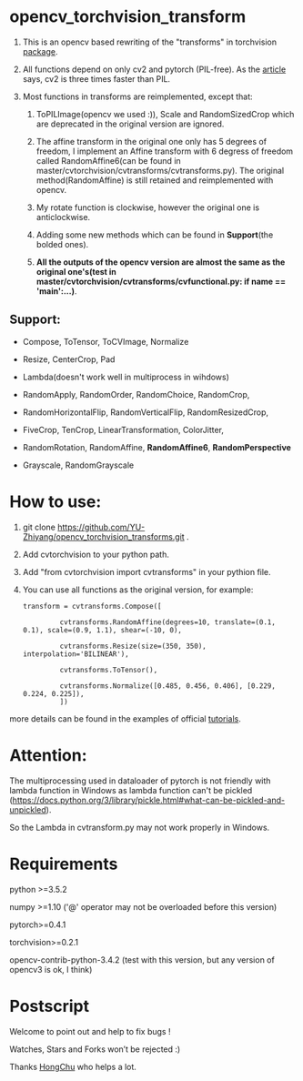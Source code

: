 # opencv_torchvision_transform
1) This is an opencv based rewriting of the "transforms" in torchvision [package](https://github.com/pytorch/vision/tree/master/torchvision/transforms). 

2) All functions depend on only cv2 and pytorch (PIL-free). As the [article](https://www.kaggle.com/vfdev5/pil-vs-opencv) says, cv2 is three times faster than PIL.

3) Most functions in transforms are reimplemented, except that:

   1) ToPILImage(opencv we used :)), Scale and RandomSizedCrop which are deprecated in the original version are ignored.
   
   2) The affine transform in the original one only has 5 degrees of freedom, I implement an Affine transform with 6 degress of freedom called RandomAffine6(can be found in master/cvtorchvision/cvtransforms/cvtransforms.py). The original method(RandomAffine) is still retained and reimplemented with opencv.
   3) My rotate function is clockwise, however the original one is  anticlockwise.
   4) Adding some new methods which can be found in **Support**(the bolded ones).
   4) **All the outputs of the opencv version are almost the same as the original one's(test in master/cvtorchvision/cvtransforms/cvfunctional.py:  if __name__ == '__main__':...)**.
## Support:
* Compose, ToTensor, ToCVImage, Normalize

* Resize, CenterCrop, Pad

* Lambda(doesn't work well in multiprocess in wihdows)

* RandomApply, RandomOrder, RandomChoice, RandomCrop,

* RandomHorizontalFlip, RandomVerticalFlip, RandomResizedCrop,

* FiveCrop, TenCrop, LinearTransformation, ColorJitter,

* RandomRotation, RandomAffine, **RandomAffine6**, **RandomPerspective**

* Grayscale, RandomGrayscale
# How to use:
1) git clone https://github.com/YU-Zhiyang/opencv_torchvision_transforms.git .

2) Add cvtorchvision to your python path.

3) Add "from cvtorchvision import cvtransforms" in your pythion file.

4) You can use all functions as the original version, for example:

       transform = cvtransforms.Compose([
        
                cvtransforms.RandomAffine(degrees=10, translate=(0.1, 0.1), scale=(0.9, 1.1), shear=(-10, 0),
        
                cvtransforms.Resize(size=(350, 350), interpolation='BILINEAR'),
        
                cvtransforms.ToTensor(),
        
                cvtransforms.Normalize([0.485, 0.456, 0.406], [0.229, 0.224, 0.225]),
                ])

more details can be found in the examples of official [tutorials](https://pytorch.org/tutorials/beginner/transfer_learning_tutorial.html).
 
# Attention: 
The multiprocessing used in dataloader of pytorch is not friendly with lambda function in Windows as lambda function can't be pickled (https://docs.python.org/3/library/pickle.html#what-can-be-pickled-and-unpickled).

So the Lambda in cvtransform.py may not work properly in Windows.

# Requirements
python >=3.5.2

numpy >=1.10 ('@' operator may not be overloaded before this version)

pytorch>=0.4.1

torchvision>=0.2.1

opencv-contrib-python-3.4.2 (test with this version, but any version of opencv3 is ok, I think)

# Postscript
Welcome to point out and help to fix bugs !

Watches, Stars and Forks won’t be rejected :)

Thanks [HongChu](https://github.com/hongchu098) who helps a lot.
